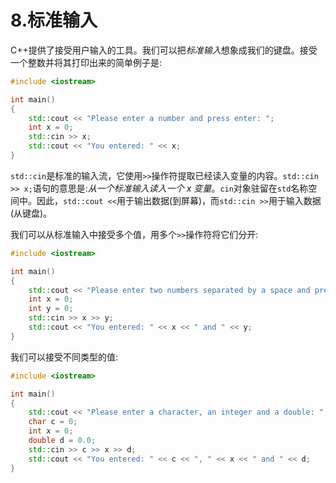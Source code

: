 # 8.标准输入

C++提供了接受用户输入的工具。我们可以把*标准输入*想象成我们的键盘。接受一个整数并将其打印出来的简单例子是:

```cpp
#include <iostream>

int main()
{
    std::cout << "Please enter a number and press enter: ";
    int x = 0;
    std::cin >> x;
    std::cout << "You entered: " << x;
}

```

`std::cin`是标准的输入流，它使用`>>`操作符提取已经读入变量的内容。`std::cin >> x;`语句的意思是:*从一个标准输入读入一个 x 变量*。`cin`对象驻留在`std`名称空间中。因此，`std::cout <<`用于输出数据(到屏幕)，而`std::cin >>`用于输入数据(从键盘)。

我们可以从标准输入中接受多个值，用多个`>>`操作符将它们分开:

```cpp
#include <iostream>

int main()
{
    std::cout << "Please enter two numbers separated by a space and press enter: ";
    int x = 0;
    int y = 0;
    std::cin >> x >> y;
    std::cout << "You entered: " << x << " and " << y;
}

```

我们可以接受不同类型的值:

```cpp
#include <iostream>

int main()
{
    std::cout << "Please enter a character, an integer and a double: ";
    char c = 0;
    int x = 0;
    double d = 0.0;
    std::cin >> c >> x >> d;
    std::cout << "You entered: " << c << ", " << x << " and " << d;
}

```
